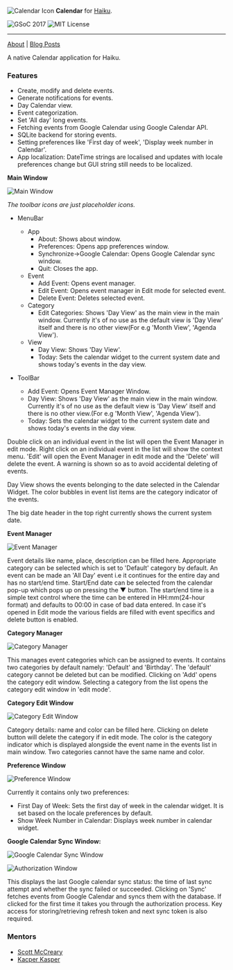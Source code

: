 ![Calendar Icon](images/calendar_icon_64.png)
**Calendar**
for [Haiku](https://www.haiku-os.org/).

![GSoC 2017](https://img.shields.io/badge/GSoC-2017-green.svg)
![MIT License](https://img.shields.io/github/license/mashape/apistatus.svg)

***

[About](https://www.haiku-os.org/blog/akshayagarwal007/2017-05-08_gsoc_2017_calendar_application/) | [Blog Posts](https://www.haiku-os.org/blog/akshayagarwal007/)

A native Calendar application for Haiku.

### Features

* Create, modify and delete events.
* Generate notifications for events.
* Day Calendar view.
* Event categorization.
* Set 'All day' long events.
* Fetching events from Google Calendar using Google Calendar API.
* SQLite backend for storing events.
* Setting preferences like 'First day of week',
'Display week number in Calendar'.
* App localization: DateTime strings are localised and updates with
locale preferences change but GUI string still needs to be localized.

**Main Window**

![Main Window](images/main_window.png)

*The toolbar icons are just placeholder icons.*

* MenuBar
    * App
      * About: Shows about window.
      * Preferences: Opens app preferences window. 
      * Synchronize->Google Calendar: Opens Google Calendar sync window.
      * Quit: Closes the app.
    * Event
      * Add Event: Opens event manager.
      * Edit Event: Opens event manager in Edit mode for selected event.
      * Delete Event: Deletes selected event.
    * Category
      * Edit Categories: Shows 'Day View' as the main view in the main window.
      Currently it's of no use as the default view is 'Day View' itself and
      there is no other view(For e.g 'Month View', 'Agenda View').
    * View
      * Day View: Shows 'Day View'.
      * Today: Sets the calendar widget to the current system date and shows
      today's events in the day view. 
     
* ToolBar
  * Add Event: Opens Event Manager Window.
  * Day View: Shows 'Day View' as the main view in the main window. Currently
  it's of no use as the default view is 'Day View' itself and there is no other
  view.(For e.g 'Month View', 'Agenda View').
  * Today: Sets the calendar widget to the current system date and shows
  today's events in the day view. 


Double click on an individual event in the list will open the Event Manager in
edit mode. Right click on an individual event in the list will show the context
menu. 'Edit' will open the Event Manager in edit mode and the 'Delete' will
delete the event. A warning is shown so as to avoid accidental deleting of
events.

Day View shows the events belonging to the date selected in the Calendar Widget.
The color bubbles in event list items are the category indicator of the events.  

The big date header in the top right currently shows the current system date.

**Event Manager**

![Event Manager](images/event_manager_2.png)

Event details like name, place, description can be filled here. Appropriate
category can be selected which is set to 'Default' category by default. An event
can be made an 'All Day' event i.e it continues for the entire day and has no
start/end time. Start/End date can be selected from the calendar pop-up which
pops up on pressing the ▼ button. The start/end time is a simple text control
where the time can be entered in HH:mm(24-hour format) and defaults to 00:00 in
case of bad data entered. In case it's opened in Edit mode the various fields
are filled with event specifics and delete button is enabled.

**Category Manager**

![Category Manager](images/category_manager_2.png)

This manages event categories which can be assigned to events. It contains two
categories by default namely: 'Default' and 'Birthday'. The 'default' category
cannot be deleted but can be modified. Clicking on 'Add' opens the category edit
window. Selecting a category from the list opens the category edit window in
'edit mode'.

**Category Edit Window**

![Category Edit Window](images/category_edit.png)

Category details: name and color can be filled here. Clicking on delete button
will delete the category if in edit mode. The color is the category indicator
which is displayed alongside the event name in the events list in main window.
Two categories cannot have the same name and color.

**Preference Window**

![Preference Window](images/preference_window.png)

Currently it contains only two preferences:
* First Day of Week: Sets the first day of week in the calendar widget. It is
set based on the locale preferences by default.
* Show Week Number in Calendar: Displays week number in calendar widget.

**Google Calendar Sync Window:**

![Google Calendar Sync Window](images/sync_window.png)

![Authorization Window](images/authorization_window.png)

This displays the last Google calendar sync status: the time of last sync
attempt and whether the sync failed or succeeded. Clicking on 'Sync' fetches
events from Google Calendar and syncs them with the database. If clicked for the
first time it takes you through the authorization process. Key access for
storing/retrieving refresh token and next sync token is also required.
 
### Mentors

* [Scott McCreary](https://github.com/scottmc)
* [Kacper Kasper](https://github.com/KapiX)
